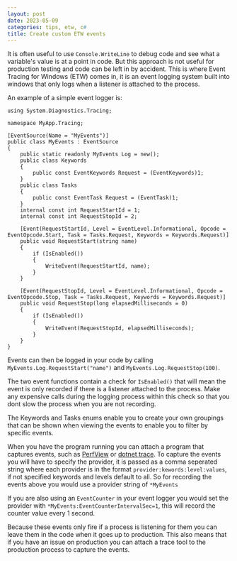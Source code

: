 ```yaml
---
layout: post
date: 2023-05-09
categories: tips, etw, c#
title: Create custom ETW events
---
```


It is often useful to use `Console.WriteLine` to debug code and see what a variable's value is at a point in code. But this approach is not useful for production testing and code can be left in by accident. This is where Event Tracing for Windows (ETW) comes in, it is an event logging system built into windows that only logs when a listener is attached to the process.

An example of a simple event logger is:

```
using System.Diagnostics.Tracing;

namespace MyApp.Tracing;

[EventSource(Name = "MyEvents")]
public class MyEvents : EventSource
{
    public static readonly MyEvents Log = new();
    public class Keywords
    {
        public const EventKeywords Request = (EventKeywords)1;
    }
    public class Tasks
    {
        public const EventTask Request = (EventTask)1;
    }
    internal const int RequestStartId = 1;
    internal const int RequestStopId = 2;

    [Event(RequestStartId, Level = EventLevel.Informational, Opcode = EventOpcode.Start, Task = Tasks.Request, Keywords = Keywords.Request)]
    public void RequestStart(string name)
    {
        if (IsEnabled())
        {
            WriteEvent(RequestStartId, name);
        }
    }

    [Event(RequestStopId, Level = EventLevel.Informational, Opcode = EventOpcode.Stop, Task = Tasks.Request, Keywords = Keywords.Request)]
    public void RequestStop(long elapsedMilliseconds = 0)
    {
        if (IsEnabled())
        {
            WriteEvent(RequestStopId, elapsedMilliseconds);
        }
    }
}
```

Events can then be logged in your code by calling `MyEvents.Log.RequestStart("name")` and `MyEvents.Log.RequestStop(100)`.

The two event functions contain a check for `IsEnabled()` that will mean the event is only recorded if there is a listener attached to the process. Make any expensive calls during the logging process within this check so that you dont slow the process when you are not recording.

The Keywords and Tasks enums enable you to create your own groupings that can be shown when viewing the events to enable you to filter by specific events.

When you have the program running you can attach a program that captures events, such as [PerfView](https://github.com/microsoft/perfview/releases) or [dotnet trace](https://learn.microsoft.com/en-us/dotnet/core/diagnostics/dotnet-trace). To capture the events you will have to specify the provider, it is passed as a comma seperated string where each provider is in the format `provider:kewords:level:values`, if not specified keywords and levels default to all. So for recording the events above you would use a provider string of `*MyEvents` 

If you are also using an `EventCounter` in your event logger you would set the provider with `*MyEvents:EventCounterIntervalSec=1`, this will record the counter value every 1 second. 

Because these events only fire if a process is listening for them you can leave them in the code when it goes up to production. This also means that if you have an issue on production you can attach a trace tool to the production process to capture the events.